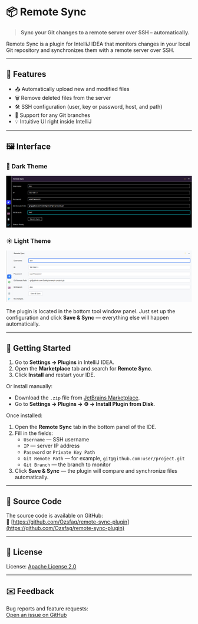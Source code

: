# 📦 Remote Sync

> **Sync your Git changes to a remote server over SSH – automatically.**

Remote Sync is a plugin for IntelliJ IDEA that monitors changes in your local Git repository and synchronizes them with
a remote server over SSH.

---

## 🚀 Features

- 📤 Automatically upload new and modified files
- 🗑️ Remove deleted files from the server
- 🛠️ SSH configuration (user, key or password, host, and path)
- 🌿 Support for any Git branches
- 💡 Intuitive UI right inside IntelliJ

---

## 🖼️ Interface

### 🌙 Dark Theme

![Remote Sync – Dark Theme](docs/images/remote-sync-dark.png)

### ☀️ Light Theme

![Remote Sync – Light Theme](docs/images/remote-sync-light.png)

The plugin is located in the bottom tool window panel. Just set up the configuration and click **Save & Sync** —
everything else will happen automatically.

---

## 🚀 Getting Started

1. Go to **Settings → Plugins** in IntelliJ IDEA.
2. Open the **Marketplace** tab and search for **Remote Sync**.
3. Click **Install** and restart your IDE.

Or install manually:

- Download the `.zip` file from [JetBrains Marketplace](https://plugins.jetbrains.com/).
- Go to **Settings → Plugins → ⚙ → Install Plugin from Disk**.

Once installed:

1. Open the **Remote Sync** tab in the bottom panel of the IDE.
2. Fill in the fields:
    - `Username` — SSH username
    - `IP` — server IP address
    - `Password` or `Private Key Path`
    - `Git Remote Path` — for example, `git@github.com:user/project.git`
    - `Git Branch` — the branch to monitor
3. Click **Save & Sync** — the plugin will compare and synchronize files automatically.

---

## 📂 Source Code

The source code is available on GitHub:  
🔗 [https://github.com/Ozsfag/remote-sync-plugin](https://github.com/Ozsfag/remote-sync-plugin)

---

## 📜 License

License: [Apache License 2.0](https://www.apache.org/licenses/LICENSE-2.0)

---

## ✉️ Feedback

Bug reports and feature requests:  
[Open an issue on GitHub](https://github.com/Ozsfag/remote-sync-plugin/issues)